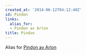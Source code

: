 ```yaml
---
created_at: '2014-06-12T04:12:40Z'
id: Pindon
links:
  alias_for:
  - Pindon av Arlon
title: Pindon
---
```


Alias for [Pindon av Arlon]

  [Pindon av Arlon]: Pindon_av_Arlon